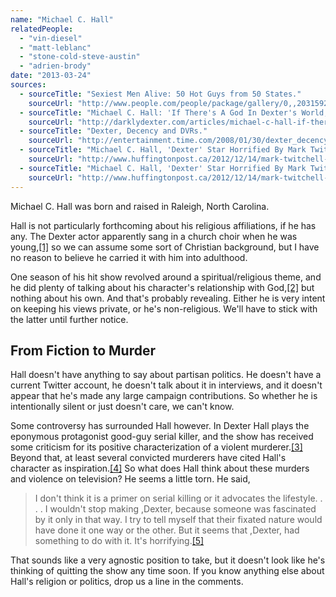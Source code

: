 ```yaml
---
name: "Michael C. Hall"
relatedPeople:
  - "vin-diesel"
  - "matt-leblanc"
  - "stone-cold-steve-austin"
  - "adrien-brody"
date: "2013-03-24"
sources:
  - sourceTitle: "Sexiest Men Alive: 50 Hot Guys from 50 States."
    sourceUrl: "http://www.people.com/people/package/gallery/0,,20315920_20635373_21207520,00.html"
  - sourceTitle: "Michael C. Hall: 'If There's A God In Dexter's World, It's Harry.'"
    sourceUrl: "http://darklydexter.com/articles/michael-c-hall-if-theres-a-god-in-dexters-world-its-harry/"
  - sourceTitle: "Dexter, Decency and DVRs."
    sourceUrl: "http://entertainment.time.com/2008/01/30/dexter_decency_and_dvrs/"
  - sourceTitle: "Michael C. Hall, 'Dexter' Star Horrified By Mark Twitchell Case, Convicted Killer Who Took Inspiration From Show."
    sourceUrl: "http://www.huffingtonpost.ca/2012/12/14/mark-twitchell-michael-c-hall-dexter_n_2302465.html"
  - sourceTitle: "Michael C. Hall, 'Dexter' Star Horrified By Mark Twitchell Case, Convicted Killer Who Took Inspiration From Show."
    sourceUrl: "http://www.huffingtonpost.ca/2012/12/14/mark-twitchell-michael-c-hall-dexter_n_2302465.html"
---
```


Michael C. Hall was born and raised in Raleigh, North Carolina.

Hall is not particularly forthcoming about his religious affiliations, if he has any. The Dexter actor apparently sang in a church choir when he was young,<a class="source-citation" href="http://www.people.com/people/package/gallery/0,,20315920_20635373_21207520,00.html" title="Sexiest Men Alive: 50 Hot Guys from 50 States.">[1]</a> so we can assume some sort of Christian background, but I have no reason to believe he carried it with him into adulthood.

One season of his hit show revolved around a spiritual/religious theme, and he did plenty of talking about his character's relationship with God,<a class="source-citation" href="http://darklydexter.com/articles/michael-c-hall-if-theres-a-god-in-dexters-world-its-harry/" title="Michael C. Hall: &apos;If There&apos;s A God In Dexter&apos;s World, It&apos;s Harry.&apos;">[2]</a> but nothing about his own. And that's probably revealing. Either he is very intent on keeping his views private, or he's non-religious. We'll have to stick with the latter until further notice.


## From Fiction to Murder

Hall doesn't have anything to say about partisan politics. He doesn't have a current Twitter account, he doesn't talk about it in interviews, and it doesn't appear that he's made any large campaign contributions. So whether he is intentionally silent or just doesn't care, we can't know.

Some controversy has surrounded Hall however. In Dexter Hall plays the eponymous protagonist good-guy serial killer, and the show has received some criticism for its positive characterization of a violent murderer.<a class="source-citation" href="http://entertainment.time.com/2008/01/30/dexter_decency_and_dvrs/" title="Dexter, Decency and DVRs.">[3]</a> Beyond that, at least several convicted murderers have cited Hall's character as inspiration.<a class="source-citation" href="http://www.huffingtonpost.ca/2012/12/14/mark-twitchell-michael-c-hall-dexter_n_2302465.html" title="Michael C. Hall, &apos;Dexter&apos; Star Horrified By Mark Twitchell Case, Convicted Killer Who Took Inspiration From Show.">[4]</a> So what does Hall think about these murders and violence on television? He seems a little torn. He said,

>I don't think it is a primer on serial killing or it advocates the lifestyle. . . . I wouldn't stop making ,Dexter, because someone was fascinated by it only in that way. I try to tell myself that their fixated nature would have done it one way or the other. But it seems that ,Dexter, had something to do with it. It's horrifying.<a class="source-citation" href="http://www.huffingtonpost.ca/2012/12/14/mark-twitchell-michael-c-hall-dexter_n_2302465.html" title="Michael C. Hall, &apos;Dexter&apos; Star Horrified By Mark Twitchell Case, Convicted Killer Who Took Inspiration From Show.">[5]</a>

That sounds like a very agnostic position to take, but it doesn't look like he's thinking of quitting the show any time soon. If you know anything else about Hall's religion or politics, drop us a line in the comments.